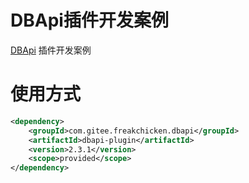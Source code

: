 # DBApi插件开发案例

[DBApi](https://gitee.com/freakchicken/db-api) 插件开发案例

# 使用方式
```xml
<dependency>
    <groupId>com.gitee.freakchicken.dbapi</groupId>
    <artifactId>dbapi-plugin</artifactId>
    <version>2.3.1</version>
    <scope>provided</scope>
</dependency>
```